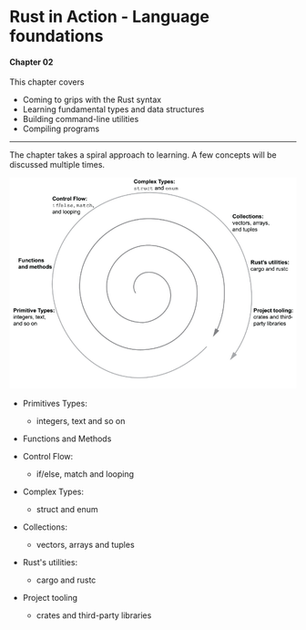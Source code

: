 # Rust in Action - Language foundations

#### Chapter 02

This chapter covers

- Coming to grips with the Rust syntax
- Learning fundamental types and data structures
- Building command-line utilities
- Compiling programs

-----------------------------

The chapter takes a spiral approach to learning. A few concepts will be discussed multiple times.

![rust-spiral-ch02](../../docs/images/rust-spiral-ch02.jpeg)

- Primitives Types:
    - integers, text and so on

- Functions and Methods

- Control Flow:
    - if/else, match and looping

- Complex Types:
    - struct and enum

- Collections:
    - vectors, arrays and tuples

- Rust's utilities:
    - cargo and rustc

- Project tooling
    - crates and third-party libraries

